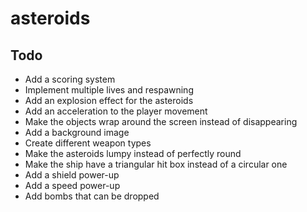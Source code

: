 # asteroids

## Todo

- Add a scoring system
- Implement multiple lives and respawning
- Add an explosion effect for the asteroids
- Add an acceleration to the player movement
- Make the objects wrap around the screen instead of disappearing
- Add a background image
- Create different weapon types
- Make the asteroids lumpy instead of perfectly round
- Make the ship have a triangular hit box instead of a circular one
- Add a shield power-up
- Add a speed power-up
- Add bombs that can be dropped
